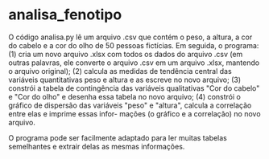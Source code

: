# analisa_fenotipo

O código analisa.py lê um arquivo .csv que contém o peso, a altura, a cor do cabelo e a cor do olho de 50 pessoas fictícias.
Em seguida, o programa:
(1) cria um novo arquivo .xlsx com todos os dados do arquivo .csv (em outras palavras, ele converte o arquivo .csv em um
arquivo .xlsx, mantendo o arquivo original);
(2) calcula as medidas de tendência central das variáveis quantitativas peso e altura e as escreve no novo arquivo;
(3) constrói a tabela de contingência das variáveis qualitativas "Cor do cabelo" e "Cor do olho" e desenha essa tabela no
novo arquivo;
(4) constrói o gráfico de dispersão das variáveis "peso" e "altura", calcula a correlação entre elas e imprime essas infor-
mações (o gráfico e a correlação) no novo arquivo.

O programa pode ser facilmente adaptado para ler muitas tabelas semelhantes e extrair delas as mesmas informações.

